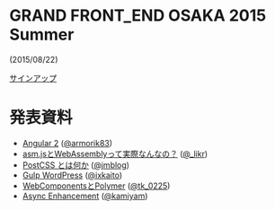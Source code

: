 # GRAND FRONT_END OSAKA 2015 Summer

(2015/08/22)

[サインアップ](http://kfug.connpass.com/event/16891/)

# 発表資料
 - [Angular 2](https://speakerdeck.com/armorik83/angular-2-at-grand-frontend-osaka-2015-summer) ([@armorik83](https://github.com/armorik83))
 - [asm.jsとWebAssemblyって実際なんなの？](http://www.slideshare.net/likr/asmjswebassembly) ([@_likr](https://twitter.com/_likr))
 - [PostCSS とは何か](https://speakerdeck.com/jmblog/postcss-tohahe-ka) ([@jmblog](https://github.com/jmblog/))
 - [Gulp WordPress](http://www.slideshare.net/kaitokoga9/gulp-wordpress-grandfrontendosaka-2015-summer) ([@ixkaito](https://github.com/ixkaito))
 - [WebComponentsとPolymer](http://www.slideshare.net/tk_0225/webcomponentspolymer) ([@tk_0225](https://twitter.com/tk_0225))
 - [Async Enhancement](http://www.slideshare.net/kamiyam/grand-front-end-osaka-2015) ([@kamiyam](https://github.com/kamiyam))
